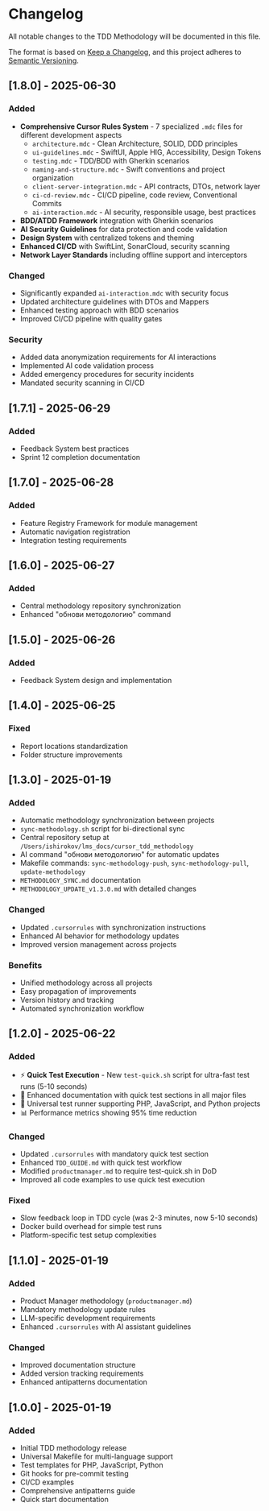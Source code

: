 # Changelog

All notable changes to the TDD Methodology will be documented in this file.

The format is based on [Keep a Changelog](https://keepachangelog.com/en/1.0.0/),
and this project adheres to [Semantic Versioning](https://semver.org/spec/v2.0.0.html).

## [1.8.0] - 2025-06-30

### Added
- **Comprehensive Cursor Rules System** - 7 specialized `.mdc` files for different development aspects
  - `architecture.mdc` - Clean Architecture, SOLID, DDD principles
  - `ui-guidelines.mdc` - SwiftUI, Apple HIG, Accessibility, Design Tokens
  - `testing.mdc` - TDD/BDD with Gherkin scenarios
  - `naming-and-structure.mdc` - Swift conventions and project organization
  - `client-server-integration.mdc` - API contracts, DTOs, network layer
  - `ci-cd-review.mdc` - CI/CD pipeline, code review, Conventional Commits
  - `ai-interaction.mdc` - AI security, responsible usage, best practices
- **BDD/ATDD Framework** integration with Gherkin scenarios
- **AI Security Guidelines** for data protection and code validation
- **Design System** with centralized tokens and theming
- **Enhanced CI/CD** with SwiftLint, SonarCloud, security scanning
- **Network Layer Standards** including offline support and interceptors

### Changed
- Significantly expanded `ai-interaction.mdc` with security focus
- Updated architecture guidelines with DTOs and Mappers
- Enhanced testing approach with BDD scenarios
- Improved CI/CD pipeline with quality gates

### Security
- Added data anonymization requirements for AI interactions
- Implemented AI code validation process
- Added emergency procedures for security incidents
- Mandated security scanning in CI/CD

## [1.7.1] - 2025-06-29

### Added
- Feedback System best practices
- Sprint 12 completion documentation

## [1.7.0] - 2025-06-28

### Added
- Feature Registry Framework for module management
- Automatic navigation registration
- Integration testing requirements

## [1.6.0] - 2025-06-27

### Added
- Central methodology repository synchronization
- Enhanced "обнови методологию" command

## [1.5.0] - 2025-06-26

### Added
- Feedback System design and implementation

## [1.4.0] - 2025-06-25

### Fixed
- Report locations standardization
- Folder structure improvements

## [1.3.0] - 2025-01-19

### Added
- Automatic methodology synchronization between projects
- `sync-methodology.sh` script for bi-directional sync
- Central repository setup at `/Users/ishirokov/lms_docs/cursor_tdd_methodology`
- AI command "обнови методологию" for automatic updates
- Makefile commands: `sync-methodology-push`, `sync-methodology-pull`, `update-methodology`
- `METHODOLOGY_SYNC.md` documentation
- `METHODOLOGY_UPDATE_v1.3.0.md` with detailed changes

### Changed
- Updated `.cursorrules` with synchronization instructions
- Enhanced AI behavior for methodology updates
- Improved version management across projects

### Benefits
- Unified methodology across all projects
- Easy propagation of improvements
- Version history and tracking
- Automated synchronization workflow

## [1.2.0] - 2025-06-22

### Added
- ⚡ **Quick Test Execution** - New `test-quick.sh` script for ultra-fast test runs (5-10 seconds)
- 📝 Enhanced documentation with quick test sections in all major files
- 🚀 Universal test runner supporting PHP, JavaScript, and Python projects
- 📊 Performance metrics showing 95% time reduction

### Changed
- Updated `.cursorrules` with mandatory quick test section
- Enhanced `TDD_GUIDE.md` with quick test workflow
- Modified `productmanager.md` to require test-quick.sh in DoD
- Improved all code examples to use quick test execution

### Fixed
- Slow feedback loop in TDD cycle (was 2-3 minutes, now 5-10 seconds)
- Docker build overhead for simple test runs
- Platform-specific test setup complexities

## [1.1.0] - 2025-01-19

### Added
- Product Manager methodology (`productmanager.md`)
- Mandatory methodology update rules
- LLM-specific development requirements
- Enhanced `.cursorrules` with AI assistant guidelines

### Changed
- Improved documentation structure
- Added version tracking requirements
- Enhanced antipatterns documentation

## [1.0.0] - 2025-01-19

### Added
- Initial TDD methodology release
- Universal Makefile for multi-language support
- Test templates for PHP, JavaScript, Python
- Git hooks for pre-commit testing
- CI/CD examples
- Comprehensive antipatterns guide
- Quick start documentation 